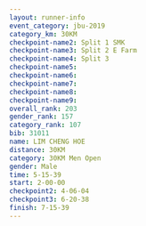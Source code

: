 ```yaml
---
layout: runner-info 
event_category: jbu-2019 
category_km: 30KM 
checkpoint-name2: Split 1 SMK 
checkpoint-name3: Split 2 E Farm 
checkpoint-name4: Split 3 
checkpoint-name5: 
checkpoint-name6: 
checkpoint-name7: 
checkpoint-name8: 
checkpoint-name9: 
overall_rank: 203
gender_rank: 157
category_rank: 107
bib: 31011
name: LIM CHENG HOE
distance: 30KM
category: 30KM Men Open
gender: Male
time: 5-15-39
start: 2-00-00
checkpoint2: 4-06-04
checkpoint3: 6-20-38
finish: 7-15-39
---
```

